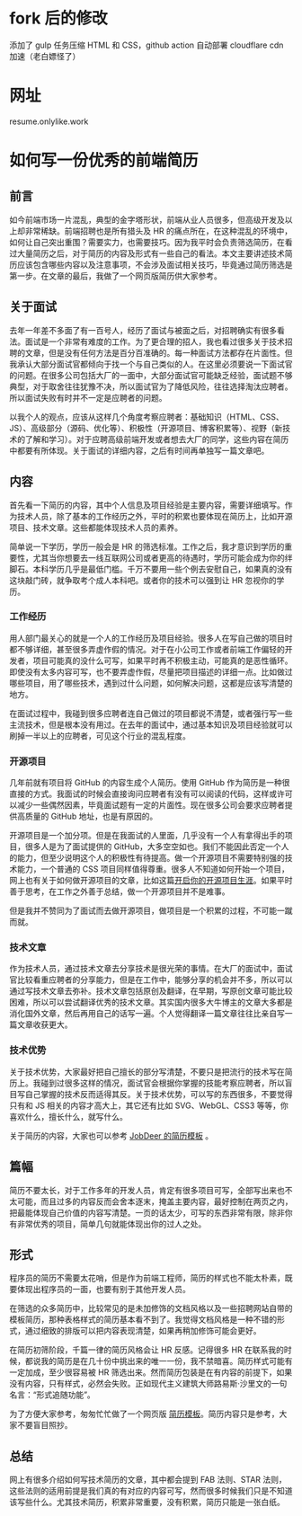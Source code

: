 # fork 后的修改
添加了 gulp 任务压缩 HTML 和 CSS，github action 自动部署
cloudflare cdn 加速（老白嫖怪了） 

# 网址

resume.onlylike.work

# 如何写一份优秀的前端简历

## 前言

如今前端市场一片混乱，典型的金字塔形状，前端从业人员很多，但高级开发及以上却非常稀缺。前端招聘也是所有猎头及 HR 的痛点所在，在这种混乱的环境中，如何让自己突出重围？需要实力，也需要技巧。因为我平时会负责筛选简历，在看过大量简历之后，对于简历的内容及形式有一些自己的看法。本文主要讲述技术简历应该包含哪些内容以及注意事项，不会涉及面试相关技巧，毕竟通过简历筛选是第一步。在文章的最后，我做了一个网页版简历供大家参考。

## 关于面试

去年一年差不多面了有一百号人，经历了面试与被面之后，对招聘确实有很多看法。面试是一个非常有难度的工作。为了更合理的招人，我也看过很多关于技术招聘的文章，但是没有任何方法是百分百准确的。每一种面试方法都存在片面性。但我承认大部分面试官都倾向于找一个与自己类似的人。在这里必须要说一下面试官的问题。在很多公司包括大厂的一面中，大部分面试官可能缺乏经验，面试题不够典型，对于取舍往往犹豫不决，所以面试官为了降低风险，往往选择淘汰应聘者。所以面试失败有时并不一定是应聘者的问题。

以我个人的观点，应该从这样几个角度考察应聘者：基础知识（HTML、CSS、JS）、高级部分（源码、优化等）、积极性（开源项目、博客积累等）、视野（新技术的了解和学习）。对于应聘高级前端开发或者想去大厂的同学，这些内容在简历中都要有所体现。关于面试的详细内容，之后有时间再单独写一篇文章吧。

## 内容

首先看一下简历的内容，其中个人信息及项目经验是主要内容，需要详细填写。作为技术人员，除了基本的工作经历之外，平时的积累也要体现在简历上，比如开源项目、技术文章。这些都能体现技术人员的素养。

简单说一下学历，学历一般会是 HR 的筛选标准。工作之后，我才意识到学历的重要性，尤其当你想要去一线互联网公司或者更高的待遇时，学历可能会成为你的绊脚石。本科学历几乎是最低门槛。千万不要用一些个例去安慰自己，如果真的没有这块敲门砖，就争取考个成人本科吧。或者你的技术可以强到让 HR 忽视你的学历。

### 工作经历

用人部门最关心的就是一个人的工作经历及项目经验。很多人在写自己做的项目时都不够详细，甚至很多弄虚作假的情况。对于在小公司工作或者前端工作偏轻的开发者，项目可能真的没什么可写，如果平时再不积极主动，可能真的是恶性循环。即使没有太多内容可写，也不要弄虚作假，尽量把项目描述的详细一点。比如做过哪些项目，用了哪些技术，遇到过什么问题，如何解决问题，这都是应该写清楚的地方。

在面试过程中，我碰到很多应聘者连自己做过的项目都说不清楚，或者强行写一些主流技术，但是根本没有用过。在去年的面试中，通过基本知识及项目经验就可以刷掉一半以上的应聘者，可见这个行业的混乱程度。

### 开源项目

几年前就有项目将 GitHub 的内容生成个人简历。使用 GitHub 作为简历是一种很直接的方式。我面试的时候会直接询问应聘者有没有可以阅读的代码，这样或许可以减少一些偶然因素，毕竟面试题有一定的片面性。现在很多公司会要求应聘者提供高质量的 GitHub 地址，也是有原因的。

开源项目是一个加分项。但是在我面试的人里面，几乎没有一个人有拿得出手的项目，很多人是为了面试提供的 GitHub，大多空空如也。我们不能因此否定一个人的能力，但至少说明这个人的积极性有待提高。做一个开源项目不需要特别强的技术能力，一个普通的 CSS 项目同样值得尊重。很多人不知道如何开始一个项目，网上也有关于如何做开源项目的文章，比如这篇[开启你的开源项目生涯](http://blog.jobbole.com/113602/)。如果平时善于思考，在工作之外善于总结，做一个开源项目并不是难事。

但是我并不赞同为了面试而去做开源项目，做项目是一个积累的过程，不可能一蹴而就。

### 技术文章

作为技术人员，通过技术文章去分享技术是很光荣的事情。在大厂的面试中，面试官比较看重应聘者的分享能力，但是在工作中，能够分享的机会并不多，所以可以通过写技术文章去弥补。技术文章包括原创及翻译，在早期，写原创文章可能比较困难，所以可以尝试翻译优秀的技术文章。其实国内很多大牛博主的文章大多都是消化国外文章，然后再用自己的话写一遍。个人觉得翻译一篇文章往往比亲自写一篇文章收获更大。

### 技术优势

关于技术优势，大家最好把自己擅长的部分写清楚，不要只是把流行的技术写在简历上。我碰到过很多这样的情况，面试官会根据你掌握的技能考察应聘者，所以盲目写自己掌握的技术反而适得其反。关于技术优势，可以写的东西很多，不要觉得只有和 JS 相关的内容才高大上，其它还有比如 SVG、WebGL、CSS3 等等，你喜欢什么，擅长什么，就写什么。

关于简历的内容，大家也可以参考 [JobDeer 的简历模板](https://github.com/geekcompany/ResumeSample/blob/master/web.md) 。

## 篇幅

简历不要太长，对于工作多年的开发人员，肯定有很多项目可写，全部写出来也不太可能，而且过多的内容反而会舍本逐末，掩盖主要内容，最好控制在两页之内，把最能体现自己价值的内容写清楚。一页的话太少，可写的东西非常有限，除非你有非常优秀的项目，简单几句就能体现出你的过人之处。

## 形式

程序员的简历不需要太花哨，但是作为前端工程师，简历的样式也不能太朴素，既要体现出程序员的一面，也要有别于其他开发人员。

在筛选的众多简历中，比较常见的是未加修饰的文档风格以及一些招聘网站自带的模板简历，那种表格样式的简历基本看不到了。我觉得文档风格是一种不错的形式，通过细致的排版可以把内容表现清楚，如果再稍加修饰可能会更好。

在简历初筛阶段，千篇一律的简历风格会让 HR 反感。记得很多 HR 在联系我的时候，都说我的简历是在几十份中挑出来的唯一一份，我不禁暗喜。简历样式可能有一定加成，至少很容易被 HR 筛选出来。然而简历包装是在有内容的前提下，如果没有内容，只有样式，必然会失败。正如现代主义建筑大师路易斯·沙里文的一句名言：“形式追随功能”。

为了方便大家参考，匆匆忙忙做了一个网页版 [简历模板](https://nzbin.github.io/resume-boilerplate/)。简历内容只是参考，大家不要盲目照抄。

## 总结

网上有很多介绍如何写技术简历的文章，其中都会提到 FAB 法则、STAR 法则，这些法则的适用前提是我们真的有对应的内容可写，然而很多时候我们只是不知道该写些什么。尤其技术简历，积累非常重要，没有积累，简历只能是一张白纸。
